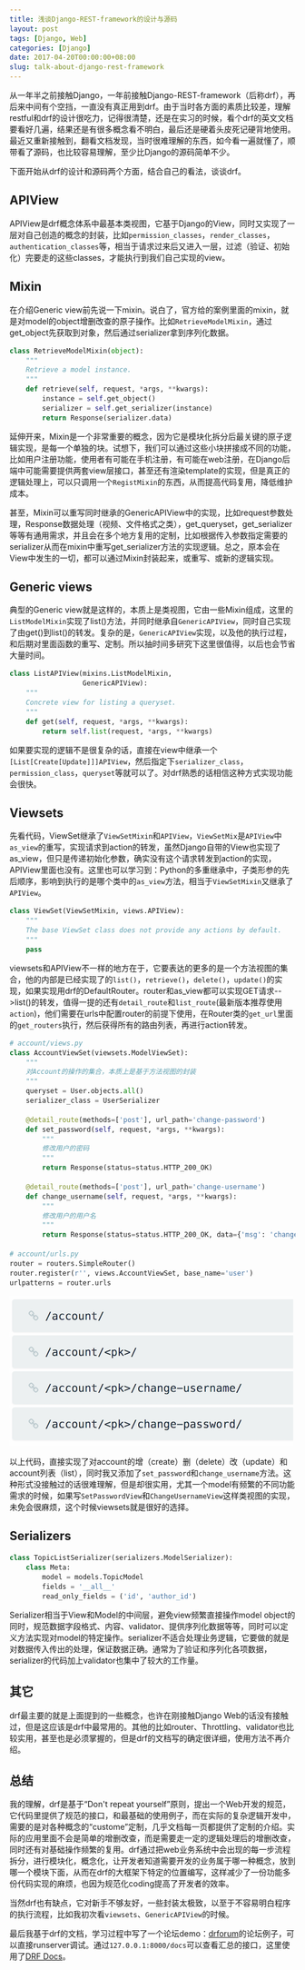 ```yaml
---
title: 浅谈Django-REST-framework的设计与源码
layout: post
tags: [Django, Web]
categories: [Django]
date: 2017-04-20T00:00:00+08:00
slug: talk-about-django-rest-framework
---
```


从一年半之前接触Django，一年前接触Django-REST-framework（后称drf），再后来中间有个空挡，一直没有真正用到drf。由于当时各方面的素质比较差，理解restful和drf的设计很吃力，记得很清楚，还是在实习的时候，看个drf的英文文档要看好几遍，结果还是有很多概念看不明白，最后还是硬着头皮死记硬背地使用。最近又重新接触到，翻看文档发现，当时很难理解的东西，如今看一遍就懂了，顺带看了源码，也比较容易理解，至少比Django的源码简单不少。

下面开始从drf的设计和源码两个方面，结合自己的看法，谈谈drf。

## APIView

APIView是drf概念体系中最基本类视图，它基于Django的View，同时又实现了一层对自己创造的概念的封装，比如`permission_classes`，`render_classes`，`authentication_classes`等，相当于请求过来后又进入一层，过滤（验证、初始化）完要走的这些classes，才能执行到我们自己实现的view。

## Mixin

在介绍Generic view前先说一下mixin。说白了，官方给的案例里面的mixin，就是对model的object增删改查的原子操作。比如`RetrieveModelMixin`，通过get_object先获取到对象，然后通过serializer拿到序列化数据。

```python
class RetrieveModelMixin(object):
    """
    Retrieve a model instance.
    """
    def retrieve(self, request, *args, **kwargs):
        instance = self.get_object()
        serializer = self.get_serializer(instance)
        return Response(serializer.data)
```

延伸开来，Mixin是一个非常重要的概念，因为它是模块化拆分后最关键的原子逻辑实现，是每一个单独的块。试想下，我们可以通过这些小块拼接成不同的功能，比如用户注册功能，使用者有可能在手机注册，有可能在web注册，在Django后端中可能需要提供两套view层接口，甚至还有渲染template的实现，但是真正的逻辑处理上，可以只调用一个`RegistMixin`的东西，从而提高代码复用，降低维护成本。

甚至，Mixin可以重写同时继承的GenericAPIView中的实现，比如request参数处理，Response数据处理（视频、文件格式之类），get_queryset，get_serializer等等有通用需求，并且会在多个地方复用的定制，比如根据传入参数指定需要的serializer从而在mixin中重写get_serializer方法的实现逻辑。总之，原本会在View中发生的一切，都可以通过Mixin封装起来，或重写、或新的逻辑实现。

## Generic views

典型的Generic view就是这样的，本质上是类视图，它由一些Mixin组成，这里的`ListModelMixin`实现了list()方法，并同时继承自`GenericAPIView`，同时自己实现了由get()到list()的转发。复杂的是，`GenericAPIView`实现，以及他的执行过程，和后期对里面函数的重写、定制。所以抽时间多研究下这里很值得，以后也会节省大量时间。

```python
class ListAPIView(mixins.ListModelMixin,
                  GenericAPIView):
    """
    Concrete view for listing a queryset.
    """
    def get(self, request, *args, **kwargs):
        return self.list(request, *args, **kwargs)
```

如果要实现的逻辑不是很复杂的话，直接在view中继承一个`[List[Create[Update]]]APIView`，然后指定下`serializer_class`，`permission_class`，`queryset`等就可以了。对drf熟悉的话相信这种方式实现功能会很快。

## Viewsets

先看代码，ViewSet继承了`ViewSetMixin`和`APIView`，`ViewSetMix`是`APIView`中`as_view`的重写，实现请求到action的转发，虽然Django自带的View也实现了as_view，但只是传递初始化参数，确实没有这个请求转发到action的实现，APIView里面也没有。这里也可以学习到：Python的多重继承中，子类形参的先后顺序，影响到执行的是哪个类中的`as_view`方法，相当于`ViewSetMixin`又继承了`APIView`。

```python
class ViewSet(ViewSetMixin, views.APIView):
    """
    The base ViewSet class does not provide any actions by default.
    """
    pass
```

viewsets和APIView不一样的地方在于，它要表达的更多的是一个方法视图的集合，他的内部是已经实现了的`list()`，`retrieve()`，`delete()`，`update()`的实现，如果实现用drf的DefaultRouter。router和as_view都可以实现GET请求-->list()的转发，值得一提的还有`detail_route`和`list_route`(最新版本推荐使用`action`)，他们需要在urls中配置router的前提下使用，在Router类的`get_url`里面的`get_routers`执行，然后获得所有的路由列表，再进行action转发。

```python
# account/views.py
class AccountViewSet(viewsets.ModelViewSet):
    """
    对Account的操作的集合，本质上是基于方法视图的封装
    """
    queryset = User.objects.all()
    serializer_class = UserSerializer

    @detail_route(methods=['post'], url_path='change-password')
    def set_password(self, request, *args, **kwargs):
        """
        修改用户的密码
        """
        return Response(status=status.HTTP_200_OK)

    @detail_route(methods=['post'], url_path='change-username')
    def change_username(self, request, *args, **kwargs):
        """
        修改用户的用户名
        """
        return Response(status=status.HTTP_200_OK, data={'msg': 'changed'})

# account/urls.py
router = routers.SimpleRouter()
router.register(r'', views.AccountViewSet, base_name='user')
urlpatterns = router.urls

```
![](/img/account_url_list.png)

以上代码，直接实现了对account的增（create）删（delete）改（update）和account列表（list），同时我又添加了`set_password`和`change_username`方法。这种形式没接触过的话很难理解，但是却很实用，尤其一个model有频繁的不同功能需求的时候，如果写`SetPasswordView`和`ChangeUsernameView`这样类视图的实现，未免会很麻烦，这个时候viewsets就是很好的选择。

## Serializers

```python
class TopicListSerializer(serializers.ModelSerializer):
    class Meta:
        model = models.TopicModel
        fields = '__all__'
        read_only_fields = ('id', 'author_id')
```

Serializer相当于View和Model的中间层，避免view频繁直接操作model object的同时，规范数据字段格式、内容、validator、提供序列化数据等等，同时可以定义方法实现对model的特定操作。serializer不适合处理业务逻辑，它要做的就是对数据传入传出的处理，保证数据正确。通常为了验证和序列化各项数据，serializer的代码加上validator也集中了较大的工作量。

## 其它

drf最主要的就是上面提到的一些概念，也许在刚接触Django Web的话没有接触过，但是这应该是drf中最常用的。其他的比如router、Throttling、validator也比较实用，甚至也是必须掌握的，但是drf的文档写的确定很详细，使用方法不再介绍。

## 总结

我的理解，drf是基于“Don't repeat yourself”原则，提出一个Web开发的规范，它代码里提供了规范的接口，和最基础的使用例子，而在实际的复杂逻辑开发中，需要的是对各种概念的“custome”定制，几乎文档每一页都提供了定制的介绍。实际的应用里面不会是简单的增删改查，而是需要走一定的逻辑处理后的增删改查，同时还有对基础操作频繁的复用。drf通过把web业务系统中会出现的每一步流程拆分，进行模块化，概念化，让开发者知道需要开发的业务属于哪一种概念，放到哪一个模块下面，从而在drf的大框架下特定的位置编写，这样减少了一份功能多份代码实现的麻烦，也因为规范化coding提高了开发者的效率。

当然drf也有缺点，它对新手不够友好，一些封装太极致，以至于不容易明白程序的执行流程，比如我初次看`viewsets`、`GenericAPIView`的时候。

最后我基于drf的文档，学习过程中写了一个论坛demo：[drforum](https://github.com/tcitry/drforum)的论坛例子，可以直接runserver调试。通过`127.0.0.1:8000/docs`可以查看汇总的接口，这里使用了[DRF Docs](http://drfdocs.com/)。


